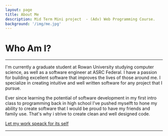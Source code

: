 ```yaml
---
layout: page
title: About Me
description: Mid Term Mini project  - (Adv) Web Programming Course.
background: '/img/me.jpg'
---
```



# Who Am I?
-------
I'm currently a graduate student at Rowan University studying computer science, as well as a software engineer at ASRC Federal. I have a passion for building excellent software that improves the lives of those around me. I specialize in creating intuitive and well written software for any project that I pursue.

Ever since learning the potential of software development in my first intro class to programming back in high school I've pushed myselft to hone my ability to create software that I would be proud to have my friends and family use. That's why i strive to create clean and well designed code.

[Let my work speack for its self](http://127.0.0.1:4000/startbootstrap-clean-blog-jekyll/posts/)

-------